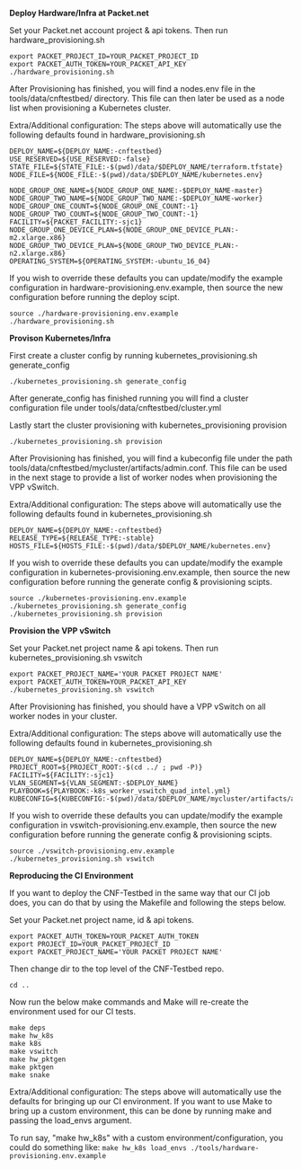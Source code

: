 **Deploy Hardware/Infra at Packet.net**

Set your Packet.net account project & api tokens.
Then run hardware_provisioning.sh
```
export PACKET_PROJECT_ID=YOUR_PACKET_PROJECT_ID 
export PACKET_AUTH_TOKEN=YOUR_PACKET_API_KEY
./hardware_provisioning.sh
```

After Provisioning has finished, you will find a nodes.env 
file in the tools/data/cnftestbed/ directory. This file can then later be
used as a node list when provisioning a Kubernetes cluster.

Extra/Additional configuration:
The steps above will automatically use the following defaults
found in hardware_provisioning.sh
```
DEPLOY_NAME=${DEPLOY_NAME:-cnftestbed}
USE_RESERVED=${USE_RESERVED:-false}
STATE_FILE=${STATE_FILE:-$(pwd)/data/$DEPLOY_NAME/terraform.tfstate}
NODE_FILE=${NODE_FILE:-$(pwd)/data/$DEPLOY_NAME/kubernetes.env}

NODE_GROUP_ONE_NAME=${NODE_GROUP_ONE_NAME:-$DEPLOY_NAME-master}
NODE_GROUP_TWO_NAME=${NODE_GROUP_TWO_NAME:-$DEPLOY_NAME-worker}
NODE_GROUP_ONE_COUNT=${NODE_GROUP_ONE_COUNT:-1}
NODE_GROUP_TWO_COUNT=${NODE_GROUP_TWO_COUNT:-1}
FACILITY=${PACKET_FACILITY:-sjc1}
NODE_GROUP_ONE_DEVICE_PLAN=${NODE_GROUP_ONE_DEVICE_PLAN:-m2.xlarge.x86}
NODE_GROUP_TWO_DEVICE_PLAN=${NODE_GROUP_TWO_DEVICE_PLAN:-n2.xlarge.x86}
OPERATING_SYSTEM=${OPERATING_SYSTEM:-ubuntu_16_04}
```

If you wish to override these defaults you can update/modify the
example configuration in hardware-provisioning.env.example,
then source the new configuration before running the deploy scipt.
```
source ./hardware-provisioning.env.example
./hardware_provisioning.sh
```


**Provison Kubernetes/Infra**

First create a cluster config by running kubernetes_provisioning.sh generate_config 
```
./kubernetes_provisioning.sh generate_config
```
After generate_config has finished running you will find a cluster configuration file under tools/data/cnftestbed/cluster.yml

Lastly start the cluster provisioning with kubernetes_provisioning provision
```
./kubernetes_provisioning.sh provision
```

After Provisioning has finished, you will find a kubeconfig 
file under the path tools/data/cnftestbed/mycluster/artifacts/admin.conf. 
This file can be used in the next stage to provide a list of worker nodes
when provisioning the VPP vSwitch.

Extra/Additional configuration:
The steps above will automatically use the following defaults
found in kubernetes_provisioning.sh
```
DEPLOY_NAME=${DEPLOY_NAME:-cnftestbed}
RELEASE_TYPE=${RELEASE_TYPE:-stable}
HOSTS_FILE=${HOSTS_FILE:-$(pwd)/data/$DEPLOY_NAME/kubernetes.env}
```

If you wish to override these defaults you can update/modify the
example configuration in kubernetes-provisioning.env.example,
then source the new configuration before running the generate config & provisioning scipts.
```
source ./kubernetes-provisioning.env.example
./kubernetes_provisioning.sh generate_config
./kubernetes_provisioning.sh provision
```

**Provision the VPP vSwitch**

Set your Packet.net project name & api tokens.
Then run kubernetes_provisioning.sh vswitch
```
export PACKET_PROJECT_NAME='YOUR PACKET PROJECT NAME' 
export PACKET_AUTH_TOKEN=YOUR_PACKET_API_KEY
./kubernetes_provisioning.sh vswitch
```

After Provisioning has finished, you should have a VPP vSwitch 
on all worker nodes in your cluster.

Extra/Additional configuration:
The steps above will automatically use the following defaults
found in kubernetes_provisioning.sh
```
DEPLOY_NAME=${DEPLOY_NAME:-cnftestbed}
PROJECT_ROOT=${PROJECT_ROOT:-$(cd ../ ; pwd -P)}
FACILITY=${FACILITY:-sjc1}
VLAN_SEGMENT=${VLAN_SEGMENT:-$DEPLOY_NAME}
PLAYBOOK=${PLAYBOOK:-k8s_worker_vswitch_quad_intel.yml}
KUBECONFIG=${KUBECONFIG:-$(pwd)/data/$DEPLOY_NAME/mycluster/artifacts/admin.conf}
```

If you wish to override these defaults you can update/modify the
example configuration in vswitch-provisioning.env.example,
then source the new configuration before running the generate config & provisioning scipts.
```
source ./vswitch-provisioning.env.example
./kubernetes_provisioning.sh vswitch
```

**Reproducing the CI Environment**

If you want to deploy the CNF-Testbed in the same way that our CI job does, you
can do that by using the Makefile and following the steps below.

Set your Packet.net project name, id & api tokens.
```
export PACKET_AUTH_TOKEN=YOUR_PACKET_AUTH_TOKEN
export PROJECT_ID=YOUR_PACKET_PROJECT_ID
export PACKET_PROJECT_NAME='YOUR PACKET PROJECT NAME'
```

Then change dir to the top level of the CNF-Testbed repo.
```
cd ..
```

Now run the below make commands and Make will re-create the environment used for our CI tests.
```
make deps 
make hw_k8s
make k8s
make vswitch
make hw_pktgen
make pktgen
make snake
```


Extra/Additional configuration:
The steps above will automatically use the defaults for bringing up our CI environment.
If you want to use Make to bring up a custom environment, this can be done by running 
make and passing the load_envs argument.

To run say, "make hw_k8s" with a custom environment/configuration, you could do something like:
```make hw_k8s load_envs ./tools/hardware-provisioning.env.example```
